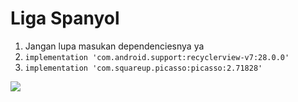 # Liga Spanyol
1. Jangan lupa masukan dependenciesnya ya
2. `implementation 'com.android.support:recyclerview-v7:28.0.0'`
3. `implementation 'com.squareup.picasso:picasso:2.71828'`
<img src="E:\Kuliah\PKL\DOT\Medium\22 Januari 2019\627938.jpg">
